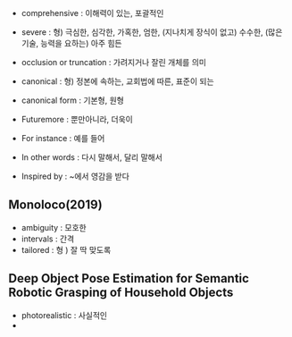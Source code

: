 - comprehensive : 이해력이 있는, 포괄적인
- severe : 형) 극심한, 심각한, 가혹한, 엄한, (지나치게 장식이 없고) 수수한, (많은 기술, 능력을 요하는) 아주 힘든
- occlusion or truncation : 가려지거나 잘린 개체를 의미
- canonical : 형) 정본에 속하는, 교회법에 따른, 표준이 되는 
- canonical form : 기본형, 원형  
- Futuremore : 뿐만아니라, 더욱이


- For instance : 예를 들어
- In other words : 다시 말해서, 달리 말해서
- Inspired by : ~에서 영감을 받다



## Monoloco(2019)
- ambiguity : 모호한
- intervals : 간격
- tailored : 형 ) 잘 딱 맞도록


## Deep Object Pose Estimation for Semantic Robotic Grasping of Household Objects
- photorealistic : 사실적인
- 
